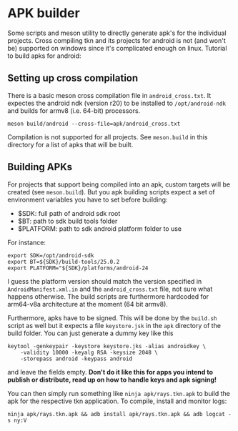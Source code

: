 # APK builder

Some scripts and meson utility to directly generate apk's for the individual
projects. Cross compiling tkn and its projects for android is not (and won't be)
supported on windows since it's complicated enough on linux.
Tutorial to build apks for android:

## Setting up cross compilation

There is a basic meson cross compilation file in `android_cross.txt`.
It expectes the android ndk (version r20) to be installed to `/opt/android-ndk`
and builds for armv8 (i.e. 64-bit) processors.

```
meson build/android --cross-file=apk/android_cross.txt
```

Compilation is not supported for all projects. See `meson.build` in this
directory for a list of apks that will be built.

## Building APKs

For projects that support being compiled into an apk, custom targets
will be created (see `meson.build`). But you apk building scripts
expect a set of environment variables you have to set before building:

- $SDK: full path of android sdk root
- $BT: path to sdk build tools folder
- $PLATFORM: path to sdk android platform folder to use

For instance:

```
export SDK=/opt/android-sdk
export BT=${SDK}/build-tools/25.0.2
export PLATFORM="${SDK}/platforms/android-24
```

I guess the platform version should match the version specified in
`AndroidManifest.xml.in` and the `android_cross.txt` file, not
sure what happens otherwise. The build scripts are furthermore
hardcoded for arm64-v8a architecture at the moment (64 bit armv8).

Furthermore, apks have to be signed. This will be done by the `build.sh`
script as well but it expects a file `keystore.jsk` in the `apk` directory
of the build folder. You can just generate a dummy key like this

```
keytool -genkeypair -keystore keystore.jks -alias androidkey \
    -validity 10000 -keyalg RSA -keysize 2048 \
    -storepass android -keypass android
```

and leave the fields empty. **Don't do it like this for apps you intend
to publish or distribute, read up on how to handle keys and apk signing!**

You can then simply run something like `ninja apk/rays.tkn.apk` to
build the apk for the respective tkn application.
To compile, install and monitor logs:

```
ninja apk/rays.tkn.apk && adb install apk/rays.tkn.apk && adb logcat -s ny:V
```
